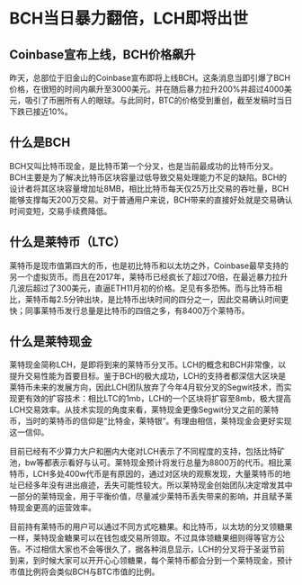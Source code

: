 # BCH当日暴力翻倍，LCH即将出世

## Coinbase宣布上线，BCH价格飙升
昨天，总部位于旧金山的Coinbase宣布即将上线BCH。这条消息当即引爆了BCH价格，在很短的时间内飙升至3000美元。并在随后暴力拉升200%并超过4000美元，吸引了币圈所有人的眼球。与此同时，BTC的价格受到重创，截至发稿时当日下跌已接近10%。

## 什么是BCH
BCH又叫比特币现金，是比特币第一个分叉，也是当前最成功的比特币分叉。BCH主要是为了解决比特币区块容量过低导致交易处理能力不足的缺陷。BCH的设计者将其区块容量增加址8MB，相比比特币每天仅25万比交易的吞吐量，BCH能够支撑每天200万交易。对于普通用户来说，BCH带来的直接好处就是交易确认时间变短，交易手续费降低。

## 什么是莱特币（LTC）
莱特币是现市值第四大的币，也是初比特币和以太坊之外，Coinbase最早支持的另一个虚拟货币。而且在2017年，莱特币已经疯长了超过70倍，在最近暴力拉升几波后超过了300美元，直逼ETH11月初的价格。足见有多恐怖。而与比特币相比，莱特币每2.5分钟出块，是比特币出块时间的四分之一，因此交易确认时间更快；同事莱特币发行总量是比特币的四倍之多，有8400万个莱特币。

## 什么是莱特现金
莱特现金简称LCH，是即将到来的莱特币分叉币。LCH的概念和BCH非常像，以提升交易性能为首要目标。鉴于BCH的极大成功，LCH的支持者都深信大区块是莱特币未来的发展方向，因此LCH团队放弃了今年4月软分叉的Segwit技术，而实现更有效的扩容技术：相比LTC的1mb，LCH的一个区块将扩容至8mb，极大提高LCH交易效率。从技术实现的角度来看，莱特现金更像Segwit分叉之前的莱特币，当时的莱特币的信仰是“比特金，莱特银”。有理由相信，莱特现金会更好实现这一信仰。

目前已经有不少算力大户和圈内大佬对LCH表示了不同程度的支持，包括比特矿池，bw等都表示看好与认可。莱特现金预计将发行总量为8800万的代币。相比莱特币，LCH多处400w代币是有原因的，通过对区块的观察发现，大量莱特币的地址已经多年没有进出痕迹，丢失可能性较大。所以莱特现金创始团队决定增发其中一部分的莱特现金，用于平衡价值，尽量减少莱特币丢失带来的影响，并且赋予莱特现金更高的运营效率。

目前持有莱特币的用户可以通过不同方式吃糖果。和比特币，以太坊的分叉领糖果一样，莱特现金糖果可以在钱包或交易所领取。不过具体领糖果细则得等官方公告。不过相信大家也不会等很久了，据各种消息显示，LCH的分叉将于圣诞节前到来，到时候大家可以开开心心领糖果，每个莱特币都会分到一个莱特现金，预计市值比例将会类似BCH与BTC市值的比例。